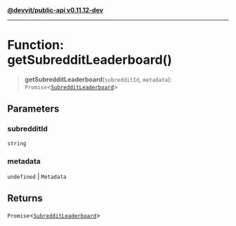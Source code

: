 [**@devvit/public-api v0.11.12-dev**](../../README.md)

---

# Function: getSubredditLeaderboard()

> **getSubredditLeaderboard**(`subredditId`, `metadata`): `Promise`\<[`SubredditLeaderboard`](../type-aliases/SubredditLeaderboard.md)\>

## Parameters

### subredditId

`string`

### metadata

`undefined` | `Metadata`

## Returns

`Promise`\<[`SubredditLeaderboard`](../type-aliases/SubredditLeaderboard.md)\>
